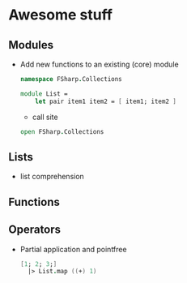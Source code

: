 # Awesome stuff

## Modules

- Add new functions to an existing (core) module

  ```fsharp
  namespace FSharp.Collections

  module List =
      let pair item1 item2 = [ item1; item2 ]

  ```

  - call site

  ```fsharp
  open FSharp.Collections
  ```

## Lists

- list comprehension

## Functions

## Operators

- Partial application and pointfree

  ```fsharp
  [1; 2; 3;]
    |> List.map ((+) 1)
  ```
